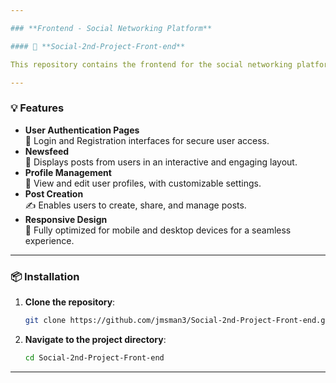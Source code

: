```yaml
---

### **Frontend - Social Networking Platform**

#### 🚀 **Social-2nd-Project-Front-end**  

This repository contains the frontend for the social networking platform, designed to provide a seamless and interactive user interface. The project is built using modern web development practices with **HTML**, **CSS**, and **JavaScript** to create an engaging user experience.

---
```


### 💡 **Features**

- **User Authentication Pages**  
  🔑 Login and Registration interfaces for secure user access.  
- **Newsfeed**  
  📜 Displays posts from users in an interactive and engaging layout.  
- **Profile Management**  
  👤 View and edit user profiles, with customizable settings.  
- **Post Creation**  
  ✍️ Enables users to create, share, and manage posts.  
- **Responsive Design**  
  📱 Fully optimized for mobile and desktop devices for a seamless experience.

---

### 📦 **Installation**

1. **Clone the repository**:
   ```bash
   git clone https://github.com/jmsman3/Social-2nd-Project-Front-end.git
   ```
2. **Navigate to the project directory**:
   ```bash
   cd Social-2nd-Project-Front-end
   ```

---

